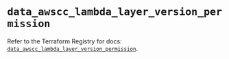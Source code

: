 # `data_awscc_lambda_layer_version_permission`

Refer to the Terraform Registry for docs: [`data_awscc_lambda_layer_version_permission`](https://registry.terraform.io/providers/hashicorp/awscc/0.70.0/docs/data-sources/lambda_layer_version_permission).
